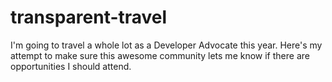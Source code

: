 transparent-travel
==================

I'm going to travel a whole lot as a Developer Advocate this year. Here's my attempt to make sure this awesome community lets me know if there are opportunities I should attend.

